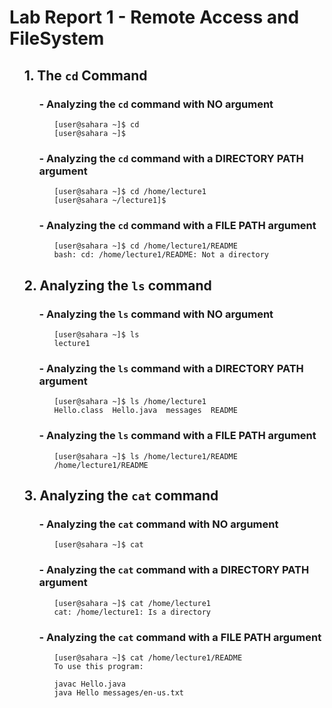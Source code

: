 # Lab Report 1 - Remote Access and FileSystem

<ul>
  
## 1. The `cd` Command
  
<ul>
  
### - Analyzing the `cd` command with **NO** argument

<ul>

```
[user@sahara ~]$ cd
[user@sahara ~]$
```

</ul>

### - Analyzing the `cd` command with a **DIRECTORY PATH** argument

<ul>

```
[user@sahara ~]$ cd /home/lecture1
[user@sahara ~/lecture1]$ 
```

</ul>

### - Analyzing the `cd` command with a **FILE PATH** argument

<ul>

```
[user@sahara ~]$ cd /home/lecture1/README
bash: cd: /home/lecture1/README: Not a directory
```
      
</ul></ul>

## 2. Analyzing the `ls` command

<ul>

### - Analyzing the `ls` command with **NO** argument </li>

<ul>

```
[user@sahara ~]$ ls
lecture1
```

</ul>

### - Analyzing the `ls` command with a **DIRECTORY PATH** argument

<ul>

```
[user@sahara ~]$ ls /home/lecture1
Hello.class  Hello.java  messages  README
```

</ul>

###  - Analyzing the `ls` command with a **FILE PATH** argument

<ul>

```
[user@sahara ~]$ ls /home/lecture1/README
/home/lecture1/README
```

</ul></ul>


## 3. Analyzing the `cat` command

<ul>

### - Analyzing the `cat` command with **NO** argument

<ul>

```
[user@sahara ~]$ cat

```

</ul>

### - Analyzing the `cat` command with a **DIRECTORY PATH** argument

<ul>

```
[user@sahara ~]$ cat /home/lecture1
cat: /home/lecture1: Is a directory
```

</ul>

###  - Analyzing the `cat` command with a **FILE PATH** argument

<ul>

```
[user@sahara ~]$ cat /home/lecture1/README
To use this program:

javac Hello.java
java Hello messages/en-us.txt
```

</ul></ul></ul>


